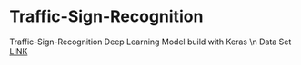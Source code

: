# Traffic-Sign-Recognition
Traffic-Sign-Recognition Deep Learning Model build with Keras \n
Data Set 
[LINK](https://www.kaggle.com/meowmeowmeowmeowmeow/gtsrb-german-traffic-sign)
